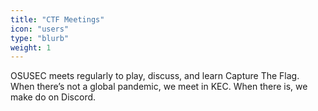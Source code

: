 ```yaml
---
title: "CTF Meetings"
icon: "users"
type: "blurb"
weight: 1
---
```


OSUSEC meets regularly to play, discuss, and learn Capture The Flag. When there’s not a global pandemic, we meet in KEC. When there is, we make do on Discord.
